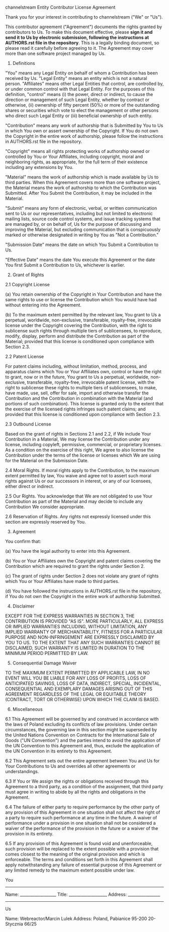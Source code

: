 channelstream Entity Contributor License Agreement

Thank you for your interest in contributing to channelstream ("We" or "Us").

This contributor agreement ("Agreement") documents the rights granted by contributors to Us. 
To make this document effective, please **sign it and send it to Us by electronic submission, 
following the instructions at AUTHORS.rst file in the repository**. This is a legally binding document, 
so please read it carefully before agreeing to it. The Agreement may cover more than 
one software project managed by Us.

1. Definitions

"You" means any Legal Entity on behalf of whom a Contribution has been received by Us. 
"Legal Entity" means an entity which is not a natural person. "Affiliates" means other Legal 
Entities that control, are controlled by, or under common control with that Legal Entity. 
For the purposes of this definition, "control" means (i) the power, direct or indirect, to 
cause the direction or management of such Legal Entity, whether by contract or otherwise, 
(ii) ownership of fifty percent (50%) or more of the outstanding shares or securities which 
vote to elect the management or other persons who direct such Legal Entity or 
(iii) beneficial ownership of such entity.

"Contribution" means any work of authorship that is Submitted by You to Us in which You own 
or assert ownership of the Copyright. If You do not own the Copyright in the entire work of 
authorship, please follow the instructions in AUTHORS.rst file in the repository.

"Copyright" means all rights protecting works of authorship owned or controlled by You or 
Your Affiliates, including copyright, moral and neighboring rights, as appropriate, 
for the full term of their existence including any extensions by You.

"Material" means the work of authorship which is made available by Us to third parties. 
When this Agreement covers more than one software project, the Material means the work of 
authorship to which the Contribution was Submitted. After You Submit the Contribution, 
it may be included in the Material.

"Submit" means any form of electronic, verbal, or written communication sent to 
Us or our representatives, including but not limited to electronic mailing lists, 
source code control systems, and issue tracking systems that are managed by, or on behalf of, 
Us for the purpose of discussing and improving the Material, but excluding communication that is 
conspicuously marked or otherwise designated in writing by You as "Not a Contribution."

"Submission Date" means the date on which You Submit a Contribution to Us.

"Effective Date" means the date You execute this Agreement or the date You first 
Submit a Contribution to Us, whichever is earlier.

2. Grant of Rights

2.1 Copyright License

(a) You retain ownership of the Copyright in Your Contribution and have the same rights to use or 
license the Contribution which You would have had without entering into the Agreement.

(b) To the maximum extent permitted by the relevant law, You grant to Us a perpetual, worldwide, 
non-exclusive, transferable, royalty-free, irrevocable license under the Copyright covering 
the Contribution, with the right to sublicense such rights through multiple tiers of sublicensees, 
to reproduce, modify, display, perform and distribute the Contribution as part of the Material; 
provided that this license is conditioned upon compliance with Section 2.3.

2.2 Patent License

For patent claims including, without limitation, method, process, and apparatus claims which 
You or Your Affiliates own, control or have the right to grant, now or in the future, 
You grant to Us a perpetual, worldwide, non-exclusive, transferable, royalty-free, irrevocable 
patent license, with the right to sublicense these rights to multiple tiers of sublicensees, 
to make, have made, use, sell, offer for sale, import and otherwise transfer the Contribution 
and the Contribution in combination with the Material (and portions of such combination). 
This license is granted only to the extent that the exercise of the licensed rights infringes 
such patent claims; and provided that this license is conditioned upon compliance with Section 2.3.

2.3 Outbound License

Based on the grant of rights in Sections 2.1 and 2.2, if We include Your Contribution in a Material, 
We may license the Contribution under any license, including copyleft, permissive, commercial, 
or proprietary licenses. As a condition on the exercise of this right, 
We agree to also license the Contribution under the terms of the license or licenses which 
We are using for the Material on the Submission Date.

2.4 Moral Rights. If moral rights apply to the Contribution, to the maximum extent permitted by 
law, You waive and agree not to assert such moral rights against Us or our successors in interest, 
or any of our licensees, either direct or indirect.

2.5 Our Rights. You acknowledge that We are not obligated to use Your Contribution as part of the 
Material and may decide to include any Contribution We consider appropriate.

2.6 Reservation of Rights. Any rights not expressly licensed under this section are expressly reserved by You.

3. Agreement

You confirm that:

(a) You have the legal authority to enter into this Agreement.

(b) You or Your Affiliates own the Copyright and patent claims covering the Contribution which 
are required to grant the rights under Section 2.

(c) The grant of rights under Section 2 does not violate any grant of rights which You or Your 
Affiliates have made to third parties.

(d) You have followed the instructions in AUTHORS.rst file in the repository, 
if You do not own the Copyright in the entire work of authorship Submitted.

4. Disclaimer

EXCEPT FOR THE EXPRESS WARRANTIES IN SECTION 3, THE CONTRIBUTION IS PROVIDED "AS IS". 
MORE PARTICULARLY, ALL EXPRESS OR IMPLIED WARRANTIES INCLUDING, WITHOUT LIMITATION, 
ANY IMPLIED WARRANTY OF MERCHANTABILITY, FITNESS FOR A PARTICULAR PURPOSE AND NON-INFRINGEMENT 
ARE EXPRESSLY DISCLAIMED BY YOU TO US. TO THE EXTENT THAT ANY SUCH WARRANTIES CANNOT BE DISCLAIMED, 
SUCH WARRANTY IS LIMITED IN DURATION TO THE MINIMUM PERIOD PERMITTED BY LAW.

5. Consequential Damage Waiver

TO THE MAXIMUM EXTENT PERMITTED BY APPLICABLE LAW, IN NO EVENT WILL YOU BE LIABLE FOR ANY 
LOSS OF PROFITS, LOSS OF ANTICIPATED SAVINGS, LOSS OF DATA, INDIRECT, SPECIAL, INCIDENTAL, 
CONSEQUENTIAL AND EXEMPLARY DAMAGES ARISING OUT OF THIS AGREEMENT REGARDLESS OF THE LEGAL 
OR EQUITABLE THEORY (CONTRACT, TORT OR OTHERWISE) UPON WHICH THE CLAIM IS BASED.

6. Miscellaneous

6.1 This Agreement will be governed by and construed in accordance with the laws of Poland 
excluding its conflicts of law provisions. Under certain circumstances, the governing law in 
this section might be superseded by the United Nations Convention on Contracts for the 
International Sale of Goods ("UN Convention") and the parties intend to avoid the application 
of the UN Convention to this Agreement and, thus, exclude the application of the UN Convention 
in its entirety to this Agreement.

6.2 This Agreement sets out the entire agreement between You and Us for Your Contributions to Us 
and overrides all other agreements or understandings.

6.3 If You or We assign the rights or obligations received through this Agreement to a third party, 
as a condition of the assignment, that third party must agree in writing to abide by all the rights 
and obligations in the Agreement.

6.4 The failure of either party to require performance by the other party of any provision of this 
Agreement in one situation shall not affect the right of a party to require such performance at 
any time in the future. A waiver of performance under a provision in one situation shall 
not be considered a waiver of the performance of the provision in the future or a waiver of 
the provision in its entirety.

6.5 If any provision of this Agreement is found void and unenforceable, such provision will be 
replaced to the extent possible with a provision that comes closest to the meaning of the 
original provision and which is enforceable. The terms and conditions set forth in this 
Agreement shall apply notwithstanding any failure of essential purpose of this Agreement or 
any limited remedy to the maximum extent possible under law.

You
________________________
Name: __________________
Title: ___________________
Address: ________________
________________________

Us

Name: Webreactor/Marcin Lulek
Address: Poland,
         Pabianice 95-200
         20-Stycznia 66/25
